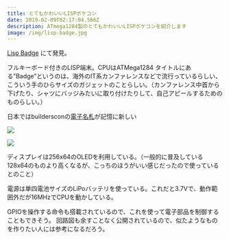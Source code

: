 ```yaml
---
title: とてもかわいいLISPポケコン
date: 2019-02-09T02:17:04.566Z
description: ATmega1284製のとてもかわいいLISPポケコンを紹介します
image: /img/lisp-badge.jpg
---
```

[Lisp Badge](http://www.technoblogy.com/show?2AEE) にて発見。

フルキーボード付きのLISP端末。CPUはATMega1284
タイトルにある”Badge”というのは、海外のIT系カンファレンスなどで流行っているらしい、こういう手のひらサイズのガジェットのことらしい。（カンファレンス中首から下げたり、シャツにバッジみたいに取り付けたりして、自己アピールするためのものらしい。）

日本ではbuildersconの[電子名札](https://blog.builderscon.io/entry/2018/08/09/100000)が記憶に新しい

![](/img/denshi-nafuda.png)

![](/img/lisp-badge.jpg)

ディスプレイは256x64のOLEDを利用している。（一般的に普及している128x64のものより高くなるが、こっちのほうがいい感じだったので使っているとのこと）

電源は単四電池サイズのLiPoバッテリを使っている。これだと3.7Vで、動作範囲外だが16MHzでCPUを動かしている。

GPIOを操作する命令も搭載されているので、これを使って電子部品を制御することもできそう。
回路図も余すことなく公開されているので、似たようなものを作りたい人には参考になるだろう。
